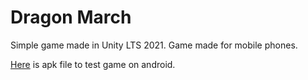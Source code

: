 # Dragon March


Simple game made in Unity LTS 2021. Game made for mobile phones.


<a href="https://drive.google.com/file/d/1zeEWRZv4ty1hKkOq6EGoOJJK0wcg9riY/view?usp=sharing">Here</a> is apk file to test game on android.
